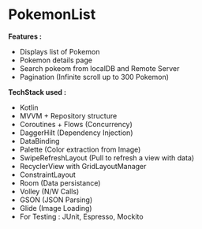 # PokemonList

**Features :**

- Displays list of Pokemon
- Pokemon details page
- Search pokeom from localDB and Remote Server
- Pagination (Infinite scroll up to 300 Pokemon)


**TechStack used :**

- Kotlin
- MVVM + Repository structure
- Coroutines + Flows (Concurrency)
- DaggerHilt (Dependency Injection)
- DataBinding 
- Palette (Color extraction from Image)
- SwipeRefreshLayout (Pull to refresh a view with data)
- RecyclerView with GridLayoutManager
- ConstraintLayout 
- Room (Data persistance)
- Volley (N/W Calls)
- GSON (JSON Parsing)
- Glide (Image Loading)
- For Testing : JUnit, Espresso, Mockito
